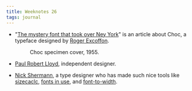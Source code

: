 ```yaml
---
title: Weeknotes 26
tags: journal
---
```

- "[The mystery font that took over Ney York](https://www.nytimes.com/interactive/2018/11/21/nyregion/new-york-storefronts-mystery-font.html)" is an article about Choc, a typeface designed by <a href="http://www.roger-excoffon.com">Roger Excoffon</a>.

	<figure>
	<img src="/img/journal/choc.jpg" alt="">
	<figcaption>Choc specimen cover, 1955.</figcaption>
	</figure>

- [Paul Robert Lloyd](https://paulrobertlloyd.com), independent designer.
- [Nick Shermann](https://nicksherman.com), a type designer who has made such nice tools like [sizecaclc](https://sizecalc.com), [fonts in use](https://fontsinuse.com), and [font-to-width](http://font-to-width.com).